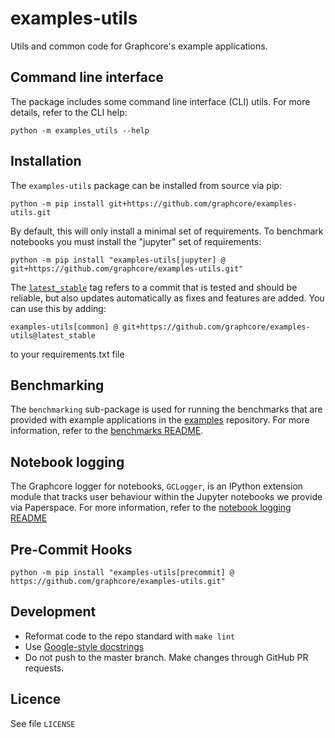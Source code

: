 # examples-utils
Utils and common code for Graphcore's example applications.

## Command line interface

The package includes some command line interface (CLI) utils. For more details, refer to the CLI help:

```console
python -m examples_utils --help
```

## Installation

The `examples-utils` package can be installed from source via pip:

```console
python -m pip install git+https://github.com/graphcore/examples-utils.git
```

By default, this will only install a minimal set of requirements. To benchmark notebooks you must
install the "jupyter" set of requirements:

```console
python -m pip install "examples-utils[jupyter] @ git+https://github.com/graphcore/examples-utils.git"
```

The [`latest_stable`](https://github.com/graphcore/examples-utils/releases/tag/latest_stable) tag refers to a commit that is tested and should be reliable, but also updates automatically as fixes and features are added. You can use this by adding: 

```console
examples-utils[common] @ git+https://github.com/graphcore/examples-utils@latest_stable
```
to your requirements.txt file

## Benchmarking

The `benchmarking` sub-package is used for running the benchmarks that are provided with example applications in the [examples](https://github.com/graphcore/examples) repository. For more information, refer to the [benchmarks README](https://github.com/graphcore/examples-utils/blob/master/examples_utils/benchmarks/README.md).

## Notebook logging

The Graphcore logger for notebooks, `GCLogger`, is an IPython extension module that tracks user behaviour within the Jupyter notebooks we provide via Paperspace. For more information, refer to the [notebook logging README](https://github.com/graphcore/examples-utils/blob/master/examples_utils/notebook_logging/README.md)

## Pre-Commit Hooks

```console
python -m pip install "examples-utils[precommit] @ https://github.com/graphcore/examples-utils.git"
```

## Development

* Reformat code to the repo standard with `make lint`
* Use [Google-style docstrings](https://sphinxcontrib-napoleon.readthedocs.io/en/latest/example_google.html)
* Do not push to the master branch. Make changes through GitHub PR requests.

## Licence

See file `LICENSE`
